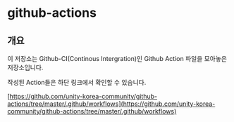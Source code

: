 # github-actions

## 개요

이 저장소는 Github-CI\(Continous Intergration\)인 Github Action 파일을 모아놓은 저장소입니다.

작성된 Action들은 하단 링크에서 확인할 수 있습니다.

[https://github.com/unity-korea-community/github-actions/tree/master/.github/workflows](https://github.com/unity-korea-community/github-actions/tree/master/.github/workflows)







